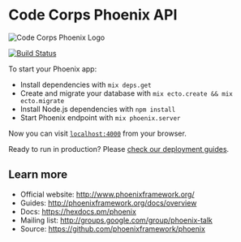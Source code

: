 # Code Corps Phoenix API

![Code Corps Phoenix Logo](https://d3pgew4wbk2vb1.cloudfront.net/images/github/code-corps-phoenix.png)

[![Build Status](https://semaphoreci.com/api/v1/joshsmith/code-corps-phoenix/branches/add-users-endpoint/badge.svg)](https://semaphoreci.com/joshsmith/code-corps-phoenix)

To start your Phoenix app:

  * Install dependencies with `mix deps.get`
  * Create and migrate your database with `mix ecto.create && mix ecto.migrate`
  * Install Node.js dependencies with `npm install`
  * Start Phoenix endpoint with `mix phoenix.server`

Now you can visit [`localhost:4000`](http://localhost:4000) from your browser.

Ready to run in production? Please [check our deployment guides](http://www.phoenixframework.org/docs/deployment).

## Learn more

  * Official website: http://www.phoenixframework.org/
  * Guides: http://phoenixframework.org/docs/overview
  * Docs: https://hexdocs.pm/phoenix
  * Mailing list: http://groups.google.com/group/phoenix-talk
  * Source: https://github.com/phoenixframework/phoenix
